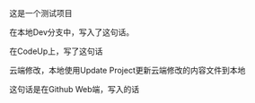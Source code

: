 这是一个测试项目

在本地Dev分支中，写入了这句话。

在CodeUp上，写了这句话

云端修改，本地使用Update Project更新云端修改的内容文件到本地

这句话是在Github Web端，写入的话
